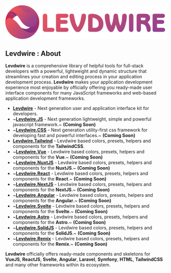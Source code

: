 <p align="center">
  <picture>
    <source media="(prefers-color-scheme: dark)" srcset="https://raw.githubusercontent.com/levdwire/design/6de341e7c333c97075156c3b3a6f9e2db582d48a/Logo/RGB/SVG/levdwire-colored.svg">
    <source media="(prefers-color-scheme: light)" srcset="https://raw.githubusercontent.com/levdwire/design/6de341e7c333c97075156c3b3a6f9e2db582d48a/Logo/RGB/SVG/levdwire-colored.svg">
    <img alt="Levdwire" src="https://raw.githubusercontent.com/levdwire/design/6de341e7c333c97075156c3b3a6f9e2db582d48a/Logo/RGB/SVG/levdwire-colored.svg" width="700">
  </picture>
</p>

## Levdwire : About

**Levdwire** is a comprehensive library of helpful tools for full-stack developers with a powerful, lightweight and dynamic structure that streamlines your creation and editing process in your application development process. **Levdwire** makes your application development experience most enjoyable by officially offering you ready-made user interface components for many JavaScript frameworks and web-based application development frameworks.

- [**Levdwire**](https://github.com/levdwire/levdwire) - Next generation user and application interface kit for developers.
- ~[**Levdwire.JS**](https://github.com/levdwire/levdwire-js) - Next generation lightweight, simple and powerful javascript framework.~ **(Coming Soon)**
- ~[**Levdwire.CSS**](https://github.com/levdwire/levdwire-css) - Next generation utility-first css framework for developing fast and powerful interfaces.~ **(Coming Soon)**
- [**Levdwire.Tailwind**](https://github.com/levdwire/tailwind) - Levdwire based colors, presets, helpers and components for the **TailwindCSS**.
- ~[**Levdwire.Vue**](https://github.com/levdwire/vue) - Levdwire based colors, presets, helpers and components for the **Vue**.~ **(Coming Soon)**
- ~[**Levdwire.NuxtJS**](https://github.com/levdwire/nuxtjs) - Levdwire based colors, presets, helpers and components for the **NuxtJS**.~ **(Coming Soon)**
- ~[**Levdwire.React**](https://github.com/levdwire/react) - Levdwire based colors, presets, helpers and components for the **React**.~ **(Coming Soon)**
- ~[**Levdwire.NextJS**](https://github.com/levdwire/nextjs) - Levdwire based colors, presets, helpers and components for the **NextJS**.~ **(Coming Soon)**
- ~[**Levdwire.Angular**](https://github.com/levdwire/angular) - Levdwire based colors, presets, helpers and components for the **Angular**.~ **(Coming Soon)**
- ~[**Levdwire.Svelte**](https://github.com/levdwire/svelte) - Levdwire based colors, presets, helpers and components for the **Svelte**.~ **(Coming Soon)**
- ~[**Levdwire.Astro**](https://github.com/levdwire/astro) - Levdwire based colors, presets, helpers and components for the **Astro**.~ **(Coming Soon)**
- ~[**Levdwire.SolidJS**](https://github.com/levdwire/solidjs) - Levdwire based colors, presets, helpers and components for the **SolidJS**.~ **(Coming Soon)**
- ~[**Levdwire.Remix**](https://github.com/levdwire/remix) - Levdwire based colors, presets, helpers and components for the **Remix**.~ **(Coming Soon)**

**Levdwire** officially offers ready-made components and skeletons for **VueJS**, **ReactJS**, **Svelte**, **Angular**, **Laravel**, **Symfony**, **HTML**, **TailwindCSS** and many other frameworks within its ecosystem.
